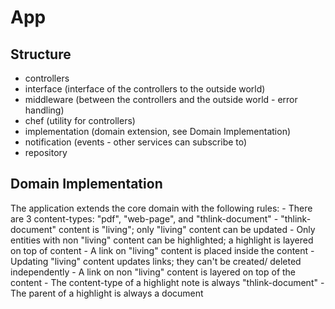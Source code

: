 # App

## Structure

- controllers
- interface (interface of the controllers to the outside world)
- middleware (between the controllers and the outside world - error handling)
- chef (utility for controllers)
- implementation (domain extension, see Domain Implementation)
- notification (events - other services can subscribe to)
- repository

## Domain Implementation

The application extends the core domain with the following rules:
    - There are 3 content-types: "pdf", "web-page", and "thlink-document"
    - "thlink-document" content is "living"; only "living" content can be updated
    - Only entities with non "living" content can be highlighted; a highlight is layered on top of content
    - A link on "living" content is placed inside the content
    - Updating "living" content updates links; they can't be created/ deleted independently
    - A link on non "living" content is layered on top of the content
    - The content-type of a highlight note is always "thlink-document"
    - The parent of a highlight is always a document
